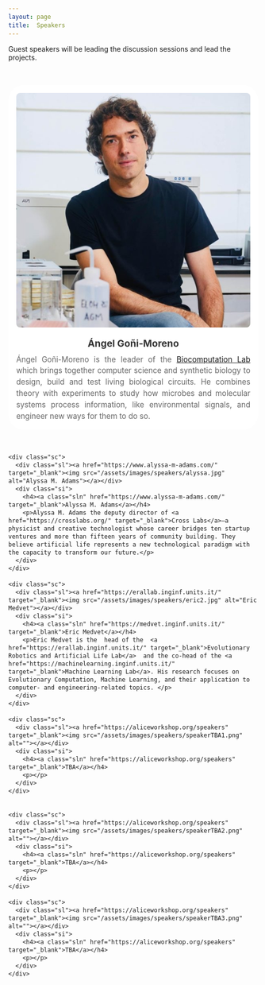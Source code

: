 ```yaml
---
layout: page
title:  Speakers
---
```


Guest speakers will be leading the discussion sessions and lead the projects. 

<br>






<style>
.spt{display:grid;grid-template-columns:repeat(auto-fit,minmax(300px,1fr));gap:2rem;margin-top:1rem}.sc{display:flex;flex-direction:column;align-items:center;border-radius:32px;padding:1rem;background:#fff;box-shadow:0 6px 6px rgba(0,0,0,0.0);transition:transform .25s ease,box-shadow .25s ease;text-align:left}.sc:hover{transform:scale(1.15);box-shadow:0 0px 20px rgba(0,0,0,0.12)}.sl{max-width:800px;margin-bottom:1.1rem}.sl img{width:100%;height:auto;border-radius:8px}.si h4{margin:0 0 .6rem;font-size:1.2rem;color:#333;text-align:center}.si p{margin:0;font-size:.95rem;color:#666;line-height:1.5;text-align:justify}.sln{text-decoration:none;color:inherit}
</style>

<div class="spt">
    <div class="sc">
      <div class="sl"><a href="https://biocomputationlab.com/" target="_blank"><img src="/assets/images/speakers/angel.jpg" alt="Ángel Goñi-Moreno"></a></div>
      <div class="si">
        <h4><a class="sln" href="https://biocomputationlab.com/" target="_blank">Ángel Goñi-Moreno</a></h4>
        <p>Ángel Goñi-Moreno is the leader of the <a href="https://biocomputationlab.com/" target="_blank">Biocomputation Lab</a> which brings together computer science and synthetic biology to design, build and test living biological circuits. He combines theory with experiments to study how microbes and molecular systems process information, like environmental signals, and engineer new ways for them to do so.</p>
      </div>
    </div>

    <div class="sc">
      <div class="sl"><a href="https://www.alyssa-m-adams.com/" target="_blank"><img src="/assets/images/speakers/alyssa.jpg" alt="Alyssa M. Adams"></a></div>
      <div class="si">
        <h4><a class="sln" href="https://www.alyssa-m-adams.com/" target="_blank">Alyssa M. Adams</a></h4>
        <p>Alyssa M. Adams the deputy director of <a href="https://crosslabs.org/" target="_blank">Cross Labs</a>—a physicist and creative technologist whose career bridges ten startup ventures and more than fifteen years of community building. They believe artificial life represents a new technological paradigm with the capacity to transform our future.</p>
      </div>
    </div>

    <div class="sc">
      <div class="sl"><a href="https://erallab.inginf.units.it/" target="_blank"><img src="/assets/images/speakers/eric2.jpg" alt="Eric Medvet"></a></div>
      <div class="si">
        <h4><a class="sln" href="https://medvet.inginf.units.it/" target="_blank">Eric Medvet</a></h4>
        <p>Eric Medvet is the  head of the  <a href="https://erallab.inginf.units.it/" target="_blank">Evolutionary Robotics and Artificial Life Lab</a>  and the co-head of the <a href="https://machinelearning.inginf.units.it/" target="_blank">Machine Learning Lab</a>. His research focuses on Evolutionary Computation, Machine Learning, and their application to computer- and engineering-related topics. </p>
      </div>
    </div>

    <div class="sc">
      <div class="sl"><a href="https://aliceworkshop.org/speakers" target="_blank"><img src="/assets/images/speakers/speakerTBA1.png" alt=""></a></div>
      <div class="si">
        <h4><a class="sln" href="https://aliceworkshop.org/speakers" target="_blank">TBA</a></h4>
        <p></p>
      </div>
    </div>


    <div class="sc">
      <div class="sl"><a href="https://aliceworkshop.org/speakers" target="_blank"><img src="/assets/images/speakers/speakerTBA2.png" alt=""></a></div>
      <div class="si">
        <h4><a class="sln" href="https://aliceworkshop.org/speakers" target="_blank">TBA</a></h4>
        <p></p>
      </div>
    </div>

    <div class="sc">
      <div class="sl"><a href="https://aliceworkshop.org/speakers" target="_blank"><img src="/assets/images/speakers/speakerTBA3.png" alt=""></a></div>
      <div class="si">
        <h4><a class="sln" href="https://aliceworkshop.org/speakers" target="_blank">TBA</a></h4>
        <p></p>
      </div>
    </div>



</div>


